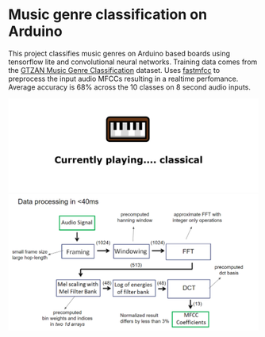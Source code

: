 # Music genre classification on Arduino

This project classifies music genres on Arduino based boards using tensorflow lite and convolutional neural networks. Training data comes from the [GTZAN Music Genre Classification](https://www.kaggle.com/datasets/andradaolteanu/gtzan-dataset-music-genre-classification) dataset.  Uses [fastmfcc](https://github.com/uel/fastmfcc) to preprocess the input audio MFCCs resulting in a realtime perfomance. Average accuracy is 68% across the 10 classes on 8 second audio inputs.

![ui](ui/ui.png)
![data](ui/data-processing.png)
